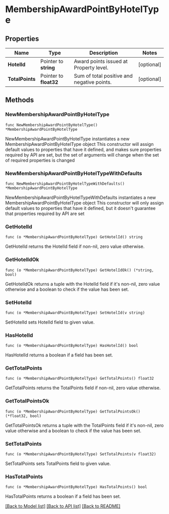 # MembershipAwardPointByHotelType

## Properties

Name | Type | Description | Notes
------------ | ------------- | ------------- | -------------
**HotelId** | Pointer to **string** | Award points issued at Property level. | [optional] 
**TotalPoints** | Pointer to **float32** | Sum of total positive and negative points. | [optional] 

## Methods

### NewMembershipAwardPointByHotelType

`func NewMembershipAwardPointByHotelType() *MembershipAwardPointByHotelType`

NewMembershipAwardPointByHotelType instantiates a new MembershipAwardPointByHotelType object
This constructor will assign default values to properties that have it defined,
and makes sure properties required by API are set, but the set of arguments
will change when the set of required properties is changed

### NewMembershipAwardPointByHotelTypeWithDefaults

`func NewMembershipAwardPointByHotelTypeWithDefaults() *MembershipAwardPointByHotelType`

NewMembershipAwardPointByHotelTypeWithDefaults instantiates a new MembershipAwardPointByHotelType object
This constructor will only assign default values to properties that have it defined,
but it doesn't guarantee that properties required by API are set

### GetHotelId

`func (o *MembershipAwardPointByHotelType) GetHotelId() string`

GetHotelId returns the HotelId field if non-nil, zero value otherwise.

### GetHotelIdOk

`func (o *MembershipAwardPointByHotelType) GetHotelIdOk() (*string, bool)`

GetHotelIdOk returns a tuple with the HotelId field if it's non-nil, zero value otherwise
and a boolean to check if the value has been set.

### SetHotelId

`func (o *MembershipAwardPointByHotelType) SetHotelId(v string)`

SetHotelId sets HotelId field to given value.

### HasHotelId

`func (o *MembershipAwardPointByHotelType) HasHotelId() bool`

HasHotelId returns a boolean if a field has been set.

### GetTotalPoints

`func (o *MembershipAwardPointByHotelType) GetTotalPoints() float32`

GetTotalPoints returns the TotalPoints field if non-nil, zero value otherwise.

### GetTotalPointsOk

`func (o *MembershipAwardPointByHotelType) GetTotalPointsOk() (*float32, bool)`

GetTotalPointsOk returns a tuple with the TotalPoints field if it's non-nil, zero value otherwise
and a boolean to check if the value has been set.

### SetTotalPoints

`func (o *MembershipAwardPointByHotelType) SetTotalPoints(v float32)`

SetTotalPoints sets TotalPoints field to given value.

### HasTotalPoints

`func (o *MembershipAwardPointByHotelType) HasTotalPoints() bool`

HasTotalPoints returns a boolean if a field has been set.


[[Back to Model list]](../README.md#documentation-for-models) [[Back to API list]](../README.md#documentation-for-api-endpoints) [[Back to README]](../README.md)


